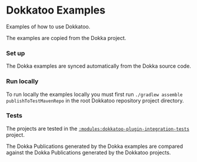 # Dokkatoo Examples

Examples of how to use Dokkatoo.

The examples are copied from the Dokka project.

### Set up

The Dokka examples are synced automatically from the Dokka source code.

### Run locally

To run locally the examples locally you must first run `./gradlew assemble publishToTestMavenRepo`
in the root Dokkatoo repository project directory.

### Tests

The projects are tested in the
[`:modules:dokkatoo-plugin-integration-tests`](./../modules/dokkatoo-plugin-integration-tests/)
project.

The Dokka Publications generated by the Dokka examples are compared against the Dokka
Publications generated by the Dokkatoo projects.
